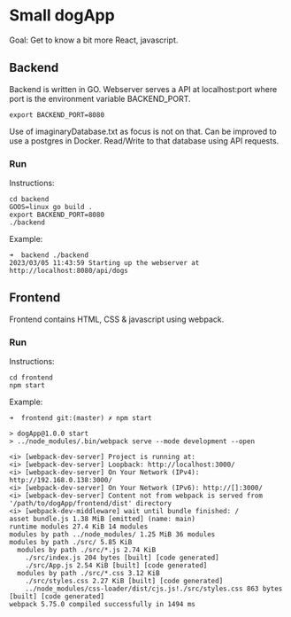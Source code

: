 # Small dogApp

Goal: Get to know a bit more React, javascript.

## Backend

Backend is written in GO. Webserver serves a API at localhost:port where port is the environment variable BACKEND_PORT.
```
export BACKEND_PORT=8080
```
Use of imaginaryDatabase.txt as focus is not on that.
Can be improved to use a postgres in Docker. Read/Write to that database using API requests.

### Run

Instructions:
```
cd backend
GOOS=linux go build .
export BACKEND_PORT=8080
./backend
```

Example:
```
➜  backend ./backend 
2023/03/05 11:43:59 Starting up the webserver at http://localhost:8080/api/dogs
```

## Frontend

Frontend contains HTML, CSS & javascript using webpack.

### Run

Instructions:
```
cd frontend
npm start
```

Example:
```
➜  frontend git:(master) ✗ npm start

> dogApp@1.0.0 start
> ../node_modules/.bin/webpack serve --mode development --open

<i> [webpack-dev-server] Project is running at:
<i> [webpack-dev-server] Loopback: http://localhost:3000/
<i> [webpack-dev-server] On Your Network (IPv4): http://192.168.0.138:3000/
<i> [webpack-dev-server] On Your Network (IPv6): http://[]:3000/
<i> [webpack-dev-server] Content not from webpack is served from '/path/to/dogApp/frontend/dist' directory
<i> [webpack-dev-middleware] wait until bundle finished: /
asset bundle.js 1.38 MiB [emitted] (name: main)
runtime modules 27.4 KiB 14 modules
modules by path ../node_modules/ 1.25 MiB 36 modules
modules by path ./src/ 5.85 KiB
  modules by path ./src/*.js 2.74 KiB
    ./src/index.js 204 bytes [built] [code generated]
    ./src/App.js 2.54 KiB [built] [code generated]
  modules by path ./src/*.css 3.12 KiB
    ./src/styles.css 2.27 KiB [built] [code generated]
    ../node_modules/css-loader/dist/cjs.js!./src/styles.css 863 bytes [built] [code generated]
webpack 5.75.0 compiled successfully in 1494 ms
```
